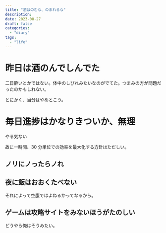 ```yaml
---
title: "酒はのむな、のまれるな"
description:
date: 2023-08-27
draft: false
categories:
  - "diary"
tags:
  - "life"
---
```


# 昨日は酒のんでしんでた

二日酔いとかではない。体中のしびれみたいなのがでてた。つまみの方が問題だったのかもしれない。

とにかく、当分はやめとこう。

# 毎日進捗はかなりきついか、無理

やる気ない

故に一時間、30 分単位での効率を最大化する方針はただしい。

## ノリにノったらノれ

## 夜に飯はおおくたべない

それによって空腹ではよねるかってなるから。

## ゲームは攻略サイトをみないほうがたのしい

どうやら俺はそうみたい。
